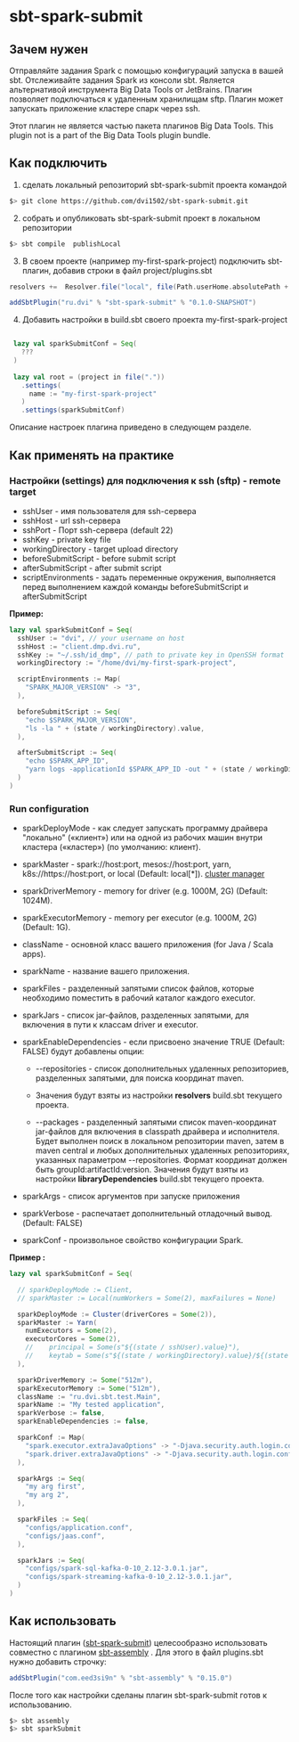 # sbt-spark-submit


## Зачем нужен

Отправляйте задания Spark с помощью конфигураций запуска в вашей sbt.
Отслеживайте задания Spark из консоли sbt.
Является альтернативой инструмента Big Data Tools от JetBrains.
Плагин позволяет подключаться к удаленным хранилищам sftp.
Плагин может запускать приложение кластере спарк через ssh.

Этот плагин не является частью пакета плагинов Big Data Tools.
This plugin not is a part of the Big Data Tools plugin bundle.

## Как подключить

1. сделать локальный репозиторий sbt-spark-submit проекта командой
```bash
$> git clone https://github.com/dvi1502/sbt-spark-submit.git
```

2. собрать и опубликовать sbt-spark-submit проект в локальном репозитории
```bash
$> sbt compile  publishLocal
```

3. В своем проекте (например my-first-spark-project) подключить sbt-плагин, добавив строки в файл project/plugins.sbt  

```sbt
resolvers +=  Resolver.file("local", file(Path.userHome.absolutePath + "/.ivy2/local"))(Resolver.ivyStylePatterns)

addSbtPlugin("ru.dvi" % "sbt-spark-submit" % "0.1.0-SNAPSHOT")  
```

4. Добавить настройки в build.sbt своего проекта my-first-spark-project

```sbt

 lazy val sparkSubmitConf = Seq(
   ???
 )
 
 lazy val root = (project in file("."))
   .settings(
     name := "my-first-spark-project"
   )
   .settings(sparkSubmitConf)

```

Описание настроек плагина приведено в следующем разделе.


## Как применять на практике

### Настройки (settings) для подключения к ssh (sftp) - remote target

* sshUser  - имя пользователя для ssh-сервера   
* sshHost  - url ssh-сервера  
* sshPort  - Порт ssh-сервера (default 22)  
* sshKey   - private key file   
* workingDirectory   - target upload directory  
* beforeSubmitScript - before submit script  
* afterSubmitScript  - after submit script
* scriptEnvironments - задать переменные окружения, выполняется перед выполнением каждой команды beforeSubmitScript и afterSubmitScript

**Пример:**  

```sbt
lazy val sparkSubmitConf = Seq(
  sshUser := "dvi", // your username on host
  sshHost := "client.dmp.dvi.ru",
  sshKey := "~/.ssh/id_dmp", // path to private key in OpenSSH format
  workingDirectory := "/home/dvi/my-first-spark-project",

  scriptEnvironments := Map(
    "SPARK_MAJOR_VERSION" -> "3",
  ),

  beforeSubmitScript := Seq(
    "echo $SPARK_MAJOR_VERSION",
    "ls -la " + (state / workingDirectory).value,
  ),

  afterSubmitScript := Seq(
    "echo $SPARK_APP_ID",
    "yarn logs -applicationId $SPARK_APP_ID -out " + (state / workingDirectory).value + "/yarn-log.txt",
  )
)
```

### Run configuration

* sparkDeployMode  - как следует запускать программу драйвера "локально" («клиент») или на одной из рабочих машин внутри кластера («кластер») (по умолчанию: клиент).  
* sparkMaster  - spark://host:port, mesos://host:port, yarn, k8s://https://host:port, or local (Default: local[*]). [cluster manager](https://spark.apache.org/docs/latest/cluster-overview.html)
* sparkDriverMemory - memory for driver (e.g. 1000M, 2G) (Default: 1024M).
* sparkExecutorMemory -  memory per executor (e.g. 1000M, 2G) (Default: 1G).
* className - основной класс вашего приложения (for Java / Scala apps).
* sparkName - название вашего приложения.
* sparkFiles - разделенный запятыми список файлов, которые необходимо поместить в рабочий каталог каждого executor. 
* sparkJars - список jar-файлов, разделенных запятыми, для включения в пути к классам driver и executor.
* sparkEnableDependencies - если присвоено значение TRUE (Default: FALSE)  будут добавлены опции:  
  
    + --repositories - cписок дополнительных удаленных репозиториев, разделенных запятыми, для поиска координат maven. 
    + Значения будут взяты из настройки **resolvers** build.sbt текущего проекта.  
  
    + --packages - разделенный запятыми список maven-координат jar-файлов для включения в classpath драйвера и исполнителя. 
 Будет выполнен поиск в локальном репозитории maven, затем в maven central и любых дополнительных удаленных репозиториях, указанных параметром --repositories. 
Формат координат должен быть groupId:artifactId:version. Значения будут взяты из настройки **libraryDependencies** build.sbt текущего проекта.  
* sparkArgs - список аргументов при запуске приложения
* sparkVerbose - распечатает дополнительный отладочный вывод. (Default: FALSE)
* sparkConf - произвольное свойство конфигурации Spark.


**Пример :**

```sbt
lazy val sparkSubmitConf = Seq(

  // sparkDeployMode := Client,
  // sparkMaster := Local(numWorkers = Some(2), maxFailures = None)

  sparkDeployMode := Cluster(driverCores = Some(2)),
  sparkMaster := Yarn(
    numExecutors = Some(2),
    executorCores = Some(2),
    //    principal = Some(s"${(state / sshUser).value}"),
    //    keytab = Some(s"${(state / workingDirectory).value}/${(state / sshUser).value}.keytab".toLowerCase())
  ),

  sparkDriverMemory := Some("512m"),
  sparkExecutorMemory := Some("512m"),
  className := "ru.dvi.sbt.test.Main",
  sparkName := "My tested application",
  sparkVerbose := false,
  sparkEnableDependencies := false,

  sparkConf := Map(
    "spark.executor.extraJavaOptions" -> "-Djava.security.auth.login.config=./jaas.conf -Dconfig.file=./application.conf ",
    "spark.driver.extraJavaOptions" -> "-Djava.security.auth.login.config=./jaas.conf -Dconfig.file=./application.conf ",
  ),

  sparkArgs := Seq(
    "my arg first",
    "my arg 2",
  ),

  sparkFiles := Seq(
    "configs/application.conf",
    "configs/jaas.conf",
  ),

  sparkJars := Seq(
    "configs/spark-sql-kafka-0-10_2.12-3.0.1.jar",
    "configs/spark-streaming-kafka-0-10_2.12-3.0.1.jar",
  )
)
```

## Как использовать

Настоящий плагин ([sbt-spаrk-submit](https://github.com/dvi1502/sbt-spark-submit)) целесообразно использовать совместно с плагином [sbt-assembly](https://github.com/sbt/sbt-assembly) . 
Для этого в файл plugins.sbt нужно добавить строчку:
```sbt
addSbtPlugin("com.eed3si9n" % "sbt-assembly" % "0.15.0")
```

После того как настройки сделаны плагин sbt-spark-submit готов к использованию. 


```bash
$> sbt assembly
$> sbt sparkSubmit
```

